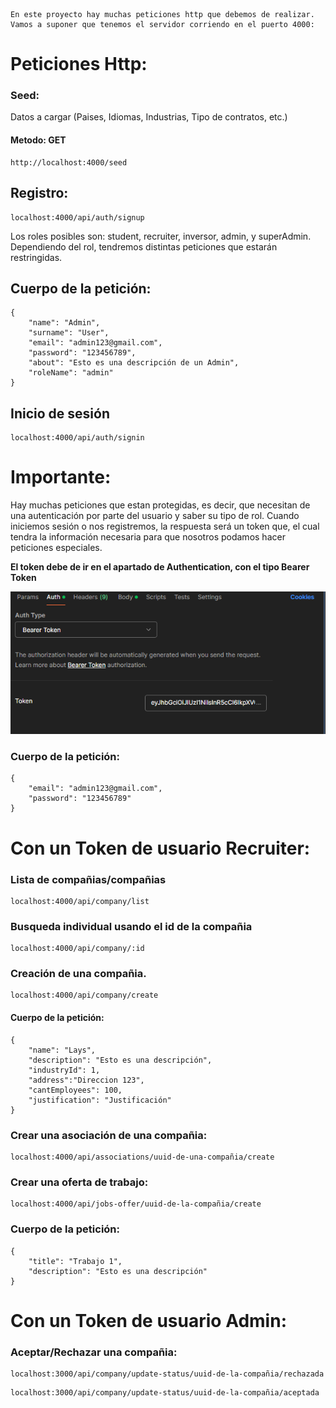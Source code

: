     En este proyecto hay muchas peticiones http que debemos de realizar. Vamos a suponer que tenemos el servidor corriendo en el puerto 4000:

# Peticiones Http:

### Seed:

Datos a cargar (Paises, Idiomas, Industrias, Tipo de contratos, etc.)

#### Metodo: GET

```
http://localhost:4000/seed
```

## Registro:

```
localhost:4000/api/auth/signup
```

Los roles posibles son: student, recruiter, inversor, admin, y superAdmin. Dependiendo del rol, tendremos distintas peticiones que estarán restringidas.

## Cuerpo de la petición:

```
{
    "name": "Admin",
    "surname": "User",
    "email": "admin123@gmail.com",
    "password": "123456789",
    "about": "Esto es una descripción de un Admin",
    "roleName": "admin"
}
```

## Inicio de sesión

```
localhost:4000/api/auth/signin
```

# Importante: 
Hay muchas peticiones que estan protegidas, es decir, que necesitan de una autenticación por parte del usuario y saber su tipo de rol. Cuando iniciemos sesión o nos registremos, la respuesta será un token que, el cual tendra la información necesaria para que nosotros podamos hacer peticiones especiales.

**El token debe de ir en el apartado de Authentication, con el tipo Bearer Token**

![alt text](image.png)

### Cuerpo de la petición:

```
{
    "email": "admin123@gmail.com",
    "password": "123456789"
}
```

# Con un Token de usuario Recruiter:

### Lista de compañias/compañias

```
localhost:4000/api/company/list
```

### Busqueda individual usando el id de la compañia

```
localhost:4000/api/company/:id
```

### Creación de una compañia.

```
localhost:4000/api/company/create
```

#### Cuerpo de la petición:

```
{
    "name": "Lays",
    "description": "Esto es una descripción",
    "industryId": 1,
    "address":"Direccion 123",
    "cantEmployees": 100,
    "justification": "Justificación"
}
```

### Crear una asociación de una compañia:

```
localhost:4000/api/associations/uuid-de-una-compañia/create
```

### Crear una oferta de trabajo:

```
localhost:4000/api/jobs-offer/uuid-de-la-compañia/create
```

### Cuerpo de la petición:

```
{
    "title": "Trabajo 1",
    "description": "Esto es una descripción"
}
```

# Con un Token de usuario Admin:


### Aceptar/Rechazar una compañia:

```
localhost:3000/api/company/update-status/uuid-de-la-compañia/rechazada
```

```
localhost:3000/api/company/update-status/uuid-de-la-compañia/aceptada
```